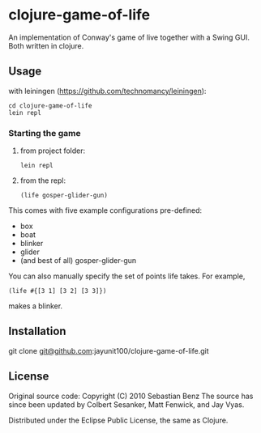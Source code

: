 # clojure-game-of-life

An implementation of Conway's game of live together with a Swing GUI. Both written in clojure. 

## Usage

with leiningen (https://github.com/technomancy/leiningen):

    cd clojure-game-of-life 
    lein repl

### Starting the game

 1. from project folder:

        lein repl   

 2. from the repl:
 
        (life gosper-glider-gun)
        
This comes with five example configurations pre-defined: 

 - box
 - boat
 - blinker
 - glider
 - (and best of all) gosper-glider-gun

You can also manually specify the set of points life takes. For example,

    (life #{[3 1] [3 2] [3 3]}) 
    
makes a blinker.


## Installation

git clone git@github.com:jayunit100/clojure-game-of-life.git

## License

Original source code: Copyright (C) 2010 Sebastian Benz
The source has since been updated by Colbert Sesanker, Matt Fenwick, and Jay Vyas.

Distributed under the Eclipse Public License, the same as Clojure.
